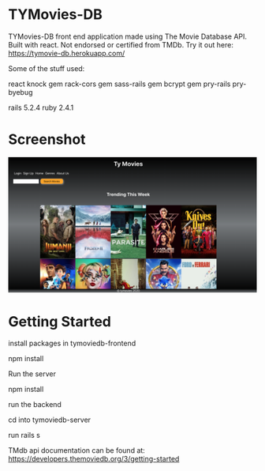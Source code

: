 # TYMovies-DB
TYMovies-DB front end application made using The Movie Database API. Built with react.
Not endorsed or certified from TMDb.
Try it out here: https://tymovie-db.herokuapp.com/

Some of the stuff used:

react
knock gem
rack-cors gem
sass-rails gem
bcrypt gem
pry-rails
pry-byebug

rails 5.2.4
ruby 2.4.1

# Screenshot
![](src/s1.png)

# Getting Started

install packages in tymoviedb-frontend

npm install

Run the server

npm install



run the backend

cd into tymoviedb-server

run rails s


TMdb api documentation can be found at: https://developers.themoviedb.org/3/getting-started
